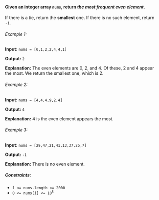 <h4>Given an integer array <code>nums</code>, return <i>the most frequent even element</i>.</h4>
<p>If there is a tie, return the <b>smallest</b> one. If there is no such element, return <code>-1</code>.</p>

<h6>Example 1:</h6>
<p><b>Input:</b> <code>nums = [0,1,2,2,4,4,1]</code></p>
<p><b>Output:</b> <code>2</code></p>
<p><b>Explanation:</b> The even elements are 0, 2, and 4. Of these, 2 and 4 appear the most. We return the smallest one, which is 2.</p>

<h6>Example 2:</h6>
<p><b>Input:</b> <code>nums = [4,4,4,9,2,4]</code></p>
<p><b>Output:</b> <code>4</code></p>
<p><b>Explanation:</b> 4 is the even element appears the most.</p>

<h6>Example 3:</h6>
<p><b>Input:</b> <code>nums = [29,47,21,41,13,37,25,7]</code></p>
<p><b>Output:</b> <code>-1</code></p>
<p><b>Explanation:</b> There is no even element.</p>

<h5>Constraints:</h5>
<ul>
<li><code>1 <= nums.length <= 2000</code></li>
<li><code>0 <= nums[i] <= 10<sup>5</sup></code></li>
</ul>
